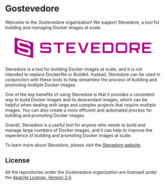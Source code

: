 # Gostevedore

Welcome to the Gostevedore organization! We support Stevedore, a tool for building and managing Docker images at scale.

![stevedore-logo](static/logo_4_stevedore.png "Stevedore logo")

Stevedore is a tool for building Docker images at scale, and it is not intended to replace Dockerfile or Buildkit. Instead, Stevedore can be used in conjunction with these tools to help streamline the process of building and promoting multiple Docker images.

One of the key benefits of using Stevedore is that it provides a consistent way to build Docker images and its descendant images, which can be helpful when dealing with large and complex projects that require multiple images. You can also create a more efficient and automated process for building and promoting Docker images.

Overall, Stevedore is a useful tool for anyone who needs to build and manage large numbers of Docker images, and it can help to improve the experience of building and promoting Docker images at scale.

To learn more about Stevedore, please visit the [Stevedore website](https://gostevedore.github.io/).

## License

All the repositories under the Gostevedore organization are licensed under the [Apache License, Version 2.0](LICENSE).
